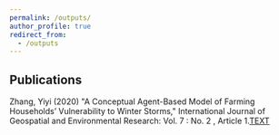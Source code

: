 ```yaml
---
permalink: /outputs/
author_profile: true
redirect_from: 
  - /outputs
---
```


<h2><b>Publications</b></h2>

Zhang, Yiyi (2020) "A Conceptual Agent-Based Model of Farming Households’ Vulnerability to Winter Storms," International Journal of Geospatial and Environmental Research: Vol. 7 : No. 2 , Article 1.[TEXT](https://dc.uwm.edu/ijger/vol7/iss2/1/)
